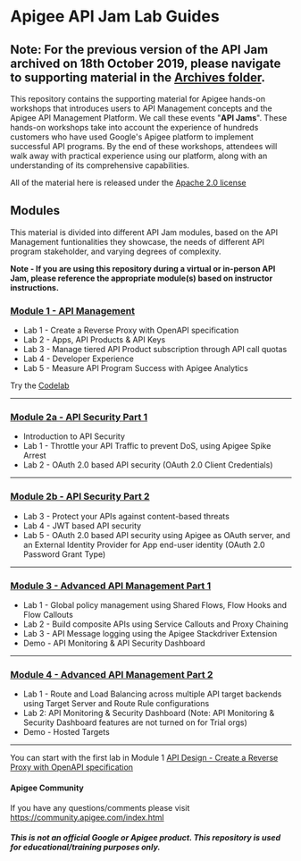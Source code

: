 # Apigee API Jam Lab Guides

## Note: For the previous version of the API Jam archived on 18th October 2019, please navigate to supporting material in the [Archives folder](./Archives/Archived_10-18-2019).

This repository contains the supporting material for Apigee hands-on workshops that introduces users to API Management concepts and the Apigee API Management Platform. We call these events "**API Jams**".
These hands-on workshops take into account the experience of hundreds customers who have used Google's Apigee platform to implement successful API programs. By the end of these workshops, attendees will walk away with practical experience using our platform, along with an understanding of its comprehensive capabilities.

All of the material here is released under the [Apache 2.0 license](./LICENSE.md)

## Modules

This material is divided into different API Jam modules, based on the API Management funtionalities they showcase, the needs of different API program stakeholder, and varying degrees of complexity.

**Note - If you are using this repository during a virtual or in-person API Jam, please reference the appropriate module(s) based on instructor instructions.**

### [Module 1 - API Management](./Module-1) 
* Lab 1 - Create a Reverse Proxy with OpenAPI specification
* Lab 2 - Apps, API Products & API Keys
* Lab 3 - Manage tiered API Product subscription through API call quotas
* Lab 4 - Developer Experience
* Lab 5 - Measure API Program Success with Apigee Analytics

Try the [Codelab](https://aliceinapiland.github.io/apijam/codelabs/modules/apijam-mod-1)

** **

### [Module 2a - API Security Part 1](./Module-2a) 
* Introduction to API Security
* Lab 1 - Throttle your API Traffic to prevent DoS, using Apigee Spike Arrest
* Lab 2 - OAuth 2.0 based API security (OAuth 2.0 Client Credentials)

** **

### [Module 2b - API Security Part 2](./Module-2b) 
* Lab 3 - Protect your APIs against content-based threats
* Lab 4 - JWT based API security
* Lab 5 - OAuth 2.0 based API security using Apigee as OAuth server, and an External Identity Provider for App end-user identity (OAuth 2.0 Password Grant Type)

** **

### [Module 3 - Advanced API Management Part 1](./Module-3) 
* Lab 1 - Global policy management using Shared Flows, Flow Hooks and Flow Callouts
* Lab 2 - Build composite APIs using Service Callouts and Proxy Chaining
* Lab 3 - API Message logging using the Apigee Stackdriver Extension
* Demo - API Monitoring & API Security Dashboard

** **

### [Module 4 - Advanced API Management Part 2](./Module-4) 
* Lab 1 - Route and Load Balancing across multiple API target backends using Target Server and Route Rule configurations
* Lab 2: API Monitoring & Security Dashboard (Note: API Monitoring & Security Dashboard features are not turned on for Trial orgs)
* Demo - Hosted Targets

** **

You can start with the first lab in Module 1 [API Design - Create a Reverse Proxy with OpenAPI specification](./Module-1/Labs/Lab%201)

#### Apigee Community 
If you have any questions/comments please visit https://community.apigee.com/index.html

##### This is not an official Google or Apigee product. This repository is used for educational/training purposes only.
